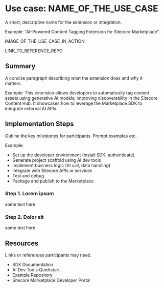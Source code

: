 # Use case: NAME_OF_THE_USE_CASE

A short, descriptive name for the extension or integration.

Example: “AI-Powered Content Tagging Extension for Sitecore Marketplace”

IMAGE_OF_THE_USE_CASE_IN_ACTION

LINK_TO_REFERENCE_REPO

## Summary

A concise paragraph describing what the extension does and why it matters.

Example:
This extension allows developers to automatically tag content assets using generative AI models, improving discoverability in the Sitecore Content Hub. It showcases how to leverage the Marketplace SDK to integrate external AI APIs.

## Implementation Steps

Outline the key milestones for participants. Prompt examples etc.

Example:

- Set up the developer environment (install SDK, authenticate)
- Generate project scaffold using AI dev tools
- Implement business logic (AI call, data handling)
- Integrate with Sitecore APIs or services
- Test and debug
- Package and publish to the Marketplace

### Step 1. Lorem ipsum
some text here

### Step 2. Dolor sit
some text here

## Resources

Links or references participants may need.

- SDK Documentation
- AI Dev Tools Quickstart
- Example Repository
- Sitecore Marketplace Developer Portal